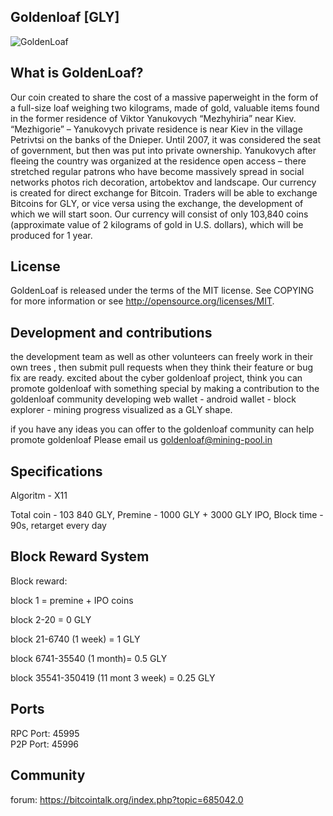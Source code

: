 ## Goldenloaf [GLY]

![GoldenLoaf](http://mining-pool.in/images/goldenloaf.png?1)

## What is GoldenLoaf?

Our coin created to share the cost of a massive paperweight in the form of a full-size loaf weighing two kilograms, made of gold, valuable items found in the former residence of Viktor Yanukovych “Mezhyhiria” near Kiev. “Mezhigorie” – Yanukovych private residence is near Kiev in the village Petrivtsi on the banks of the Dnieper. Until 2007, it was considered the seat of government, but then was put into private ownership. Yanukovych after fleeing the country was organized at the residence open access – there stretched regular patrons who have become massively spread in social networks photos rich decoration, artobektov and landscape.
Our currency is created for direct exchange for Bitcoin. Traders will be able to exchange Bitcoins for GLY, or vice versa using the exchange, the development of which we will start soon. Our currency will consist of only 103,840 coins (approximate value of 2 kilograms of gold in U.S. dollars), which will be produced for 1 year. 



## License

GoldenLoaf is released under the terms of the MIT license. See COPYING for more information or see http://opensource.org/licenses/MIT.

## Development and contributions

the development team as well as other volunteers can freely work in their own trees , then submit pull requests when they think their feature or bug fix are ready.
excited about the cyber goldenloaf project, think you can promote goldenloaf with something special by making a contribution to the goldenloaf community
developing web wallet - android wallet - block explorer - mining progress visualized as a GLY shape. 

if you have any ideas you can offer to the goldenloaf community can help promote goldenloaf Please email us goldenloaf@mining-pool.in

## Specifications

Algoritm - X11

Total coin - 103 840 GLY, Premine - 1000 GLY + 3000 GLY IPO, Block time - 90s, retarget every day



## Block Reward System

Block reward: <br>

block 1 = premine + IPO coins <br>

block 2-20 = 0 GLY <br>

block 21-6740 (1 week) = 1 GLY <br>

block 6741-35540 (1 month)= 0.5 GLY <br>

block 35541-350419 (11 mont 3 week) = 0.25 GLY <br> 

## Ports

RPC Port:  45995<br>
P2P Port:  45996<br>

## Community

forum:  https://bitcointalk.org/index.php?topic=685042.0<br>

